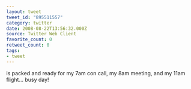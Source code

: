 ```yaml
---
layout: tweet
tweet_id: "895511557"
category: twitter
date: 2008-08-22T13:56:32.000Z
source: Twitter Web Client
favorite_count: 0
retweet_count: 0
tags:
- tweet
---
```


is packed and ready for my 7am con call, my 8am meeting, and my 11am flight... busy day!
